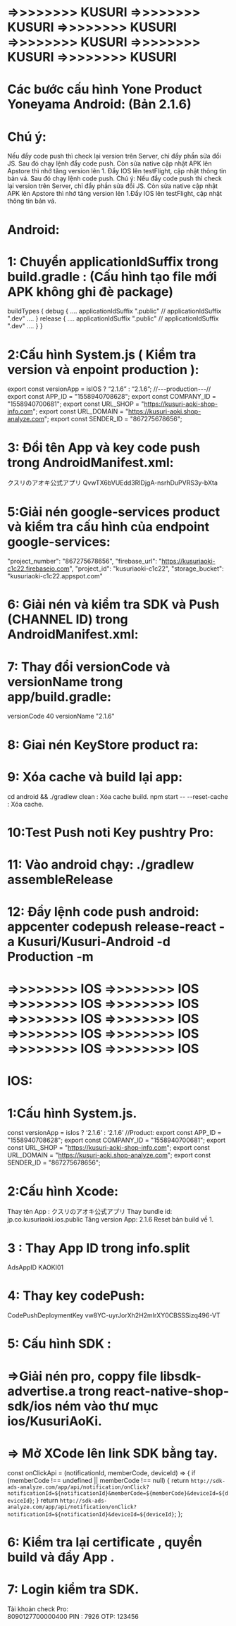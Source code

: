 # =>>>>>>>> KUSURI =>>>>>>>> KUSURI =>>>>>>>> KUSURI =>>>>>>>> KUSURI =>>>>>>>> KUSURI =>>>>>>>> KUSURI

# Các bước cấu hình Yone Product Yoneyama Android: (Bản 2.1.6)

# Chú ý:

Nếu đẩy code push thì check lại version trên Server, chỉ đẩy phần sửa đổi JS.
Sau đó chạy lệnh đẩy code push.
Còn sửa native cập nhật APK lên Apstore thì nhớ tăng version lên 1.
Đẩy IOS lên testFlight, cập nhật thông tin bản vá.
Sau đó chạy lệnh code push.
Chú ý: Nếu đẩy code push thì check lại version trên Server, chỉ đẩy phần sửa đổi JS.
Còn sửa native cập nhật APK lên Apstore thì nhớ tăng version lên 1.Đẩy IOS lên testFlight, cập nhật thông tin bản vá.

# Android:

# 1: Chuyển applicationIdSuffix trong build.gradle : (Cấu hình tạo file mới APK không ghi đè package)

buildTypes {
debug {
….
applicationIdSuffix ".public"
// applicationIdSuffix ".dev"
….
}
release {
….
applicationIdSuffix ".public"
// applicationIdSuffix ".dev"
….
}
}

# 2:Cấu hình System.js ( Kiểm tra version và enpoint production ):

export const versionApp = isIOS ? “2.1.6” : “2.1.6”;
//---production---//
export const APP_ID = "1558940708628";
export const COMPANY_ID = "1558940700681";
export const URL_SHOP = "https://kusuri-aoki-shop-info.com";
export const URL_DOMAIN = "https://kusuri-aoki.shop-analyze.com";
export const SENDER_ID = "867275678656";

# 3: Đổi tên App và key code push trong AndroidManifest.xml:

<string name="app_name">クスリのアオキ公式アプリ</string>
<string moduleConfig="true" name="CodePushDeploymentKey">QvwTX6bVUEdd3RIDjgA-nsrhDuPVRS3y-bXta</string>

# 5:Giải nén google-services product và kiểm tra cấu hình của endpoint google-services:

"project_number": "867275678656",
"firebase_url": "https://kusuriaoki-c1c22.firebaseio.com",
"project_id": "kusuriaoki-c1c22",
"storage_bucket": "kusuriaoki-c1c22.appspot.com"

# 6: Giải nén và kiểm tra SDK và Push (CHANNEL ID) trong AndroidManifest.xml:

<meta-data android:name="ads_app_id" android:value="KAOKI01"/>
<!-- <meta-data android:name="ads_app_id" android:value="YAKUO_DEV"/> -->
<meta-data android:name="ads_app_key" android:value=""/>
<meta-data android:name="ads_app_name" android:value="クスリのアオキ｜公式アプリ"/>
<meta-data android:name="ads_company_id" android:value="INC_KAOKI"/>

# 7: Thay đổi versionCode và versionName trong app/build.gradle:

versionCode 40
versionName "2.1.6"

# 8: Giaỉ nén KeyStore product ra:

# 9: Xóa cache và build lại app:

cd android && ./gradlew clean : Xóa cache build.
npm start -- --reset-cache : Xóa cache.

# 10:Test Push noti Key pushtry Pro:

# 11: Vào android chạy: ./gradlew assembleRelease

# 12: Đẩy lệnh code push android: appcenter codepush release-react -a Kusuri/Kusuri-Android -d Production -m

# =>>>>>>>> IOS =>>>>>>>> IOS =>>>>>>>> IOS =>>>>>>>> IOS =>>>>>>>> IOS =>>>>>>>> IOS =>>>>>>>> IOS =>>>>>>>> IOS =>>>>>>>> IOS =>>>>>>>> IOS

# IOS:

# 1:Cấu hình System.js.

const versionApp = isIos ? ‘2.1.6’ : ‘2.1.6’
//Product:
export const APP_ID = "1558940708628";
export const COMPANY_ID = "1558940700681";
export const URL_SHOP = "https://kusuri-aoki-shop-info.com";
export const URL_DOMAIN = "https://kusuri-aoki.shop-analyze.com";
export const SENDER_ID = "867275678656";

# 2:Cấu hình Xcode:

Thay tên App : クスリのアオキ公式アプリ
Thay bundle id: jp.co.kusuriaoki.ios.public
Tăng version App: 2.1.6
Reset bản build về 1.

# 3 : Thay App ID trong info.split

<key>AdsAppID</key>
<string>KAOKI01</string>

# 4: Thay key codePush:

<key>CodePushDeploymentKey</key>
<string>vw8YC-uyrJorXh2H2mIrXY0CBSSSizq496-VT</string>

# 5: Cấu hình SDK :

# =>Giải nén pro, coppy file libsdk-advertise.a trong react-native-shop-sdk/ios ném vào thư mục ios/KusuriAoKi.

# => Mở XCode lên link SDK bằng tay.

const onClickApi = (notificationId, memberCode, deviceId) => {
if (memberCode !== undefined || memberCode !== null) {
return `http://sdk-ads-analyze.com/app/api/notification/onClick?notificationId=${notificationId}&memberCode=${memberCode}&deviceId=${deviceId}`;
}
return `http://sdk-ads-analyze.com/app/api/notification/onClick?notificationId=${notificationId}&deviceId=${deviceId}`;
};

# 6: Kiểm tra lại certificate , quyền build và đẩy App .

# 7: Login kiểm tra SDK.

Tài khoản check Pro:  
8090127700000400
PIN : 7926
OTP: 123456
